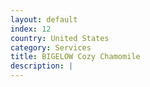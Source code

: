 ```yaml
---
layout: default
index: 12
country: United States
category: Services
title: BIGELOW Cozy Chamomile
description: |
---
```

